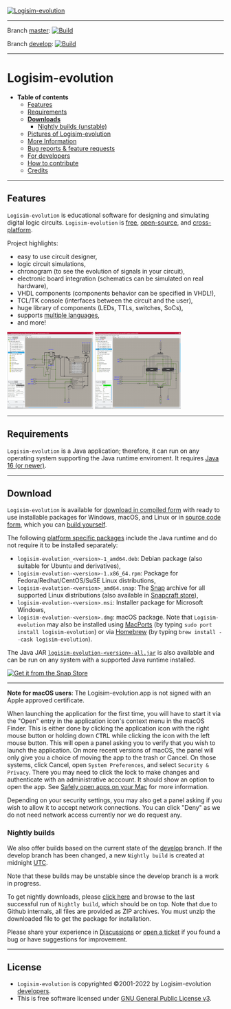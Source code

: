 [![Logisim-evolution](docs/img/logisim-evolution-logo.png)](https://github.com/logisim-evolution/logisim-evolution)

---

Branch [master](https://github.com/logisim-evolution/logisim-evolution/tree/master): [![Build](https://github.com/logisim-evolution/logisim-evolution/actions/workflows/build.yml/badge.svg?branch=master)](https://github.com/logisim-evolution/logisim-evolution/actions/workflows/build.yml)

Branch [develop](https://github.com/logisim-evolution/logisim-evolution/tree/develop): [![Build](https://github.com/logisim-evolution/logisim-evolution/actions/workflows/build.yml/badge.svg?branch=develop)](https://github.com/logisim-evolution/logisim-evolution/actions/workflows/build.yml)

---

# Logisim-evolution #

* **Table of contents**
  * [Features](#features)
  * [Requirements](#requirements)
  * **[Downloads](#download)**
    * [Nightly builds (unstable)](#nightly-builds)
  * [Pictures of Logisim-evolution](docs/pics.md)
  * [More Information](docs/docs.md)
  * [Bug reports & feature requests](https://github.com/logisim-evolution/logisim-evolution/issues)
  * [For developers](docs/developers.md)
  * [How to contribute](docs/developers.md#how-to-contribute)
  * [Credits](docs/credits.md)

---

## Features ##

`Logisim-evolution` is educational software for designing and simulating digital logic circuits.
`Logisim-evolution` is [free](#license), [open-source](https://github.com/logisim-evolution), and [cross-platform](#requirements).

Project highlights:

* easy to use circuit designer,
* logic circuit simulations,
* chronogram (to see the evolution of signals in your circuit),
* electronic board integration (schematics can be simulated on real hardware),
* VHDL components (components behavior can be specified in VHDL!),
* TCL/TK console (interfaces between the circuit and the user),
* huge library of components (LEDs, TTLs, switches, SoCs),
* supports [multiple languages](docs/docs.md#translations),
* and more!

[![Logisim-evolution](docs/img/logisim-evolution-01-small.png)](docs/pics.md)
[![Logisim-evolution](docs/img/logisim-evolution-02-small.png)](docs/pics.md)

---

## Requirements ##

`Logisim-evolution` is a Java application; therefore, it can run on any operating system supporting the Java runtime enviroment.
It requires [Java 16 (or newer)](https://www.oracle.com/java/technologies/javase-downloads.html).

---

## Download ###

`Logisim-evolution` is available for
[download in compiled form](https://github.com/logisim-evolution/logisim-evolution/releases)
with ready to use installable packages for Windows, macOS, and Linux
or in [source code form](https://github.com/logisim-evolution), which you can [build yourself](docs/developers.md).

The following [platform specific packages](https://github.com/logisim-evolution/logisim-evolution/releases)
include the Java runtime and do not require it to be installed separately:

* `logisim-evolution_<version>-1_amd64.deb`: Debian package (also suitable for Ubuntu and derivatives),
* `logisim-evolution-<version>-1.x86_64.rpm`: Package for Fedora/Redhat/CentOS/SuSE Linux distributions,
* `logisim-evolution-<version>_amd64.snap`: The [Snap](https://snapcraft.io/docs) archive for all
  supported Linux distributions (also available in [Snapcraft store](https://snapcraft.io/logisim-evolution)),
* `logisim-evolution-<version>.msi`: Installer package for Microsoft Windows,
* `logisim-evolution-<version>.dmg`: macOS package. Note that `Logisim-evolution` may also be installed
  using [MacPorts](https://www.macports.org/) (by typing `sudo port install logisim-evolution`)
  or via [Homebrew](https://brew.sh/) (by typing `brew install --cask logisim-evolution`).

The Java JAR [`logisim-evolution-<version>-all.jar`](https://github.com/logisim-evolution/logisim-evolution/releases)
is also available and can be run on any system with a supported Java runtime installed.

[![Get it from the Snap Store](https://snapcraft.io/static/images/badges/en/snap-store-black.svg)](https://snapcraft.io/logisim-evolution)

---

**Note for macOS users**:
The Logisim-evolution.app is not signed with an Apple approved certificate.

When launching the application for the first time, you will have to start it via the "Open" entry in the
application icon's context menu in the macOS Finder. This is either done by clicking the application
icon with the right mouse button or holding down <kbd>CTRL</kbd> while clicking the icon with the
left mouse button. This will open a panel asking you to verify that you wish to launch the application.
On more recent versions of macOS, the panel will only give you a choice of moving the app to the trash or Cancel.
On those systems, click Cancel, open `System Preferences`, and select `Security & Privacy`.
There you may need to click the lock to make changes and authenticate with an administrative acccount.
It should show an option to open the app.
See [Safely open apps on your Mac](https://support.apple.com/en-us/HT202491) for more information.

Depending on your security settings, you may also get a panel asking if you wish to allow it to accept
network connections. You can click "Deny" as we do not need network access currently nor we do request any.

### Nightly builds ###

We also offer builds based on the current state of the
[develop](https://github.com/logisim-evolution/logisim-evolution/tree/develop) branch.
If the develop branch has been changed,
a new `Nightly build` is created at midnight [UTC](https://en.wikipedia.org/wiki/Coordinated_Universal_Time).

Note that these builds may be unstable since the develop branch is a work in progress.

To get nightly downloads, please
[click here](https://github.com/logisim-evolution/logisim-evolution/actions/workflows/nightly.yml)
and browse to the last successful run of `Nightly build`, which should be on top. Note that due to Github internals,
all files are provided as ZIP archives. You must unzip the downloaded file to get the package for installation.

Please share your experience in [Discussions](https://github.com/logisim-evolution/logisim-evolution/discussions)
or [open a ticket](https://github.com/logisim-evolution/logisim-evolution/issues)
if you found a bug or have suggestions for improvement.

---

## License ##

* `Logisim-evolution` is copyrighted ©2001-2022 by Logisim-evolution [developers](docs/credits.md).
* This is free software licensed under [GNU General Public License v3](https://www.gnu.org/licenses/gpl-3.0.en.html).
